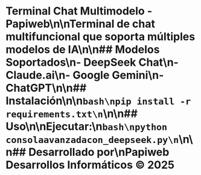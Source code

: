 # Terminal Chat Multimodelo - Papiweb\n\nTerminal de chat multifuncional que soporta múltiples modelos de IA\n\n## Modelos Soportados\n- DeepSeek Chat\n- Claude.ai\n- Google Gemini\n- ChatGPT\n\n## Instalación\n\n```bash\npip install -r requirements.txt\n```\n\n## Uso\n\nEjecutar:\n```bash\npython consolaavanzadacon_deepseek.py\n```\n\n## Desarrollado por\nPapiweb Desarrollos Informáticos © 2025
